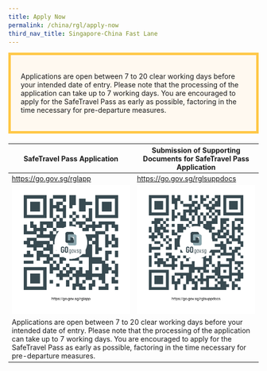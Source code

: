 ```yaml
---
title: Apply Now
permalink: /china/rgl/apply-now
third_nav_title: Singapore-China Fast Lane
---
```


<div style="border:5px solid #ffc848; background-color:#fff9f0; padding:20px; margin-bottom:20px;">
  <p>Applications are open between 7 to 20 clear working days before your intended date of entry. Please note that the processing of the application can take up to 7 working days. You are encouraged to apply for the SafeTravel Pass as early as possible, factoring in the time necessary for pre-departure measures.</p>
</div>

<table>
  <thead>
    <tr>
      <th>SafeTravel Pass Application</th>
      <th>Submission of Supporting Documents for SafeTravel Pass Application</th>
    </tr>
  </thead>
  <tbody>
    <tr>
      <td width="50%"><a href="https://go.gov.sg/rglapp">https://go.gov.sg/rglapp</a></td>
      <td width="50%"><a href="https://go.gov.sg/rglsuppdocs">https://go.gov.sg/rglsuppdocs</a></td>
    </tr>
    <tr>
      <td><a href="https://go.gov.sg/rglapp"><img src="/images/qr-rglapp.png" alt="https://go.gov.sg/rglapp" title="https://go.gov.sg/rglapp"></a></td>
      <td><a href="https://go.gov.sg/rglsuppdocs"><img src="/images/qr-rglsuppdocs.png" alt="https://go.gov.sg/rglsuppdocs" title="https://go.gov.sg/rglsuppdocs"></a></td>
    </tr>
    <tr>
      <td colspan="2">Applications are open between 7 to 20 clear working days before your intended date of entry. Please note that the processing of the application can take up to 7 working days. You are encouraged to apply for the SafeTravel Pass as early as possible, factoring in the time necessary for pre-departure measures.</td>
    </tr>
  </tbody>
</table>
